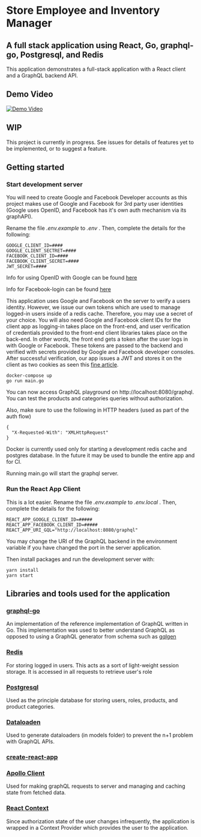 # Store Employee and Inventory Manager
## A full stack application using React, Go, graphql-go, Postgresql, and Redis

This application demonstrates a full-stack application with a React client and a GraphQL backend API.

## Demo Video
[![Demo Video](http://img.youtube.com/vi/lO0OoP4jmBw/0.jpg)](https://youtu.be/lO0OoP4jmBw)

## WIP
This project is currently in progress. See issues for details of features yet to be implemented, or to suggest a feature.


## Getting started

### Start development server
You will need to create Google and Facebook Developer accounts as this project makes use of Google and Facebook for 3rd party user identities (Google uses OpenID, and Facebook has it's own auth mechanism via its graphAPI).

Rename the file *.env.example* to *.env* . Then, complete the details for the following:

```
GOOGLE_CLIENT_ID=####
GOOGLE_CLIENT_SECTRET=####
FACEBOOK_CLIENT_ID=####
FACEBOOK_CLIENT_SECRET=####
JWT_SECRET=####
```

Info for using OpenID with Google can be found [here](https://developers.google.com/identity/protocols/OpenIDConnect)

Info for Facebook-login can be found [here](https://developers.facebook.com/docs/facebook-login/)

This application uses Google and Facebook on the server to verify a users identity. However, we issue our own tokens which are used to manage logged-in users inside of a redis cache. Therefore, you may use a secret of your choice. You will also need Google and Facebook client IDs for the client app as logging-in takes place on the front-end, and user verification of credentials provided to the front-end client libraries takes place on the back-end. In other words, the front end gets a token after the user logs in with Google or Facebook. These tokens are passed to the backend and verified with secrets provided by Google and Facebook developer consoles. After successful verification, our app issues a JWT and stores it on the client as two cookies as seen this [fine article](https://medium.com/lightrail/getting-token-authentication-right-in-a-stateless-single-page-application-57d0c6474e3). 

```
docker-compose up
go run main.go
```

You can now access GraphQL playground on http://localhost:8080/graphql. You can test the products and categories queries without authorization. 

Also, make sure to use the following in HTTP headers (used as part of the auth flow)
```
{
  "X-Requested-With": "XMLHttpRequest"
}
```

Docker is currently used only for starting a development redis cache and postgres database. In the future it may be used to bundle the entire app and for CI.

Running main.go will start the graphql server.

### Run the React App Client
This is a lot easier. 
Rename the file *.env.example* to *.env.local* . Then, complete the details for the following:

```
REACT_APP_GOOGLE_CLIENT_ID=#####
REACT_APP_FACEBOOK_CLIENT_ID=#####
REACT_APP_URI_GQL="http://localhost:8080/graphql"
```

You may change the URI of the GraphQL backend in the environment variable if you have changed the port in the server application. 

Then install packages and run the development server with:
```
yarn install
yarn start
```

## Libraries and tools used for the application

### [graphql-go](https://github.com/graphql-go/graphql)
An implementation of the reference implementation of GraphQL written in Go. This implementation was used to better understand GraphQL as opposed to using a GraphQL generator from schema such as [gqlgen](https://github.com/99designs/gqlgen)

### [Redis](https://redis.io/)
For storing logged in users. This acts as a sort of light-weight session storage. It is accessed in all requests to retrieve user's role

### [Postgresql](https://www.postgresql.org/)
Used as the principle database for storing users, roles, products, and product categories.

### [Dataloaden](https://github.com/vektah/dataloaden)
Used to generate dataloaders (in models folder) to prevent the n+1 problem with GraphQL APIs. 

### [create-react-app](https://reactjs.org/docs/create-a-new-react-app.html)

### [Apollo Client](https://www.apollographql.com/docs/react/)
Used for making graphQL requests to server and managing and caching state from fetched data. 

### [React Context](https://reactjs.org/docs/context.html)
Since authorization state of the user changes infrequently, the application is wrapped in a Context Provider which provides the user to the application. 
